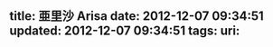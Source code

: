 title: 亜里沙 Arisa
date: 2012-12-07 09:34:51
updated: 2012-12-07 09:34:51
tags: 
uri: 
---



<!--![](./images/2012/12/2D09C5D7D6683503344989222352E52F.jpeg)-->

<!--![](./images/2012/12/9E9B3A25C9E1C2839D948AB4B551C040.jpeg)-->

<!--![](./images/2012/12/14C902BF7CBBC3355196F798AD703886.jpeg)-->

<!--![](./images/2012/12/72274BA792A9696E985DCD2C136872E6.jpeg)-->

<!--![](./images/2012/12/20BCCDD58D45CF27636E04ED0BA7BB79.jpeg)-->

<!--![](./images/2012/12/D211F89BD09F48730FFD839F5FB1DBD2.jpeg)-->

<!--![](./images/2012/12/76DABB5609267C497950B83340D5166D.jpeg)-->

<!--![](./images/2012/12/F31225980B55E8213E174D8106042BD1.jpeg)-->

<!--![](./images/2012/12/BE94F1E1C53E5DA42B2ADFAD4C963347.jpeg)-->

<!--![](./images/2012/12/A89D4CA6E6B8ABAA591975076FFAB5DD.jpeg)-->

<!--![](./images/2012/12/42761D10515E7F4D9FD60C7D6FA71527.jpeg)-->

<!--![](./images/2012/12/3095909F96987F54BED088350B139FD7.jpeg)-->

<!--![](./images/2012/12/30F2F1C9486630B7254B758DAEA4D268.jpeg)-->

<!--![](./images/2012/12/211307BD55565F28E28F857DB3226B7F.jpeg)-->

<!--![](./images/2012/12/0A2C13AFD148A7075D5BC8B9462B7AA0.jpeg)-->

<!--![](./images/2012/12/DFE436A88232EAF1AFC0A073A6100FB5.jpeg)-->

<!--![](./images/2012/12/E2AC2F4439FAEFE7067E2E7449C9E99D.jpeg)-->

<!--![](./images/2012/12/E36935D85F03AFC3A07B5E3C5F9B404A.jpeg)-->

<!--![](./images/2012/12/3862B84A7C9373409AD0A474988682E1.jpeg)-->

<!--![](./images/2012/12/53DB4176ED74105645DCE2E8AB2BC77B.jpeg)-->

<!--![](./images/2012/12/32F8C17A7ABD5212E80E9334EDF0FB56.jpeg)-->

<!--![](./images/2012/12/100020FFBDFF35FB76AE2444F67AE5CE.jpeg)-->

<!--![](./images/2012/12/04F144C97CEBC692C38CD01A6B430954.jpeg)-->

<!--![](./images/2012/12/3D56F63D787E520839BD2C5E3A01B238.jpeg)-->

<!--![](./images/2012/12/AD5BE2CE1809768311E2E708EAF005B1.jpeg)-->

<!--![](./images/2012/12/04F5CC0BDF7CF4FB371B96DE37BE39BA.jpeg)-->

<!--![](./images/2012/12/F39D65EB12E295B7581B161102225CCE.jpeg)-->